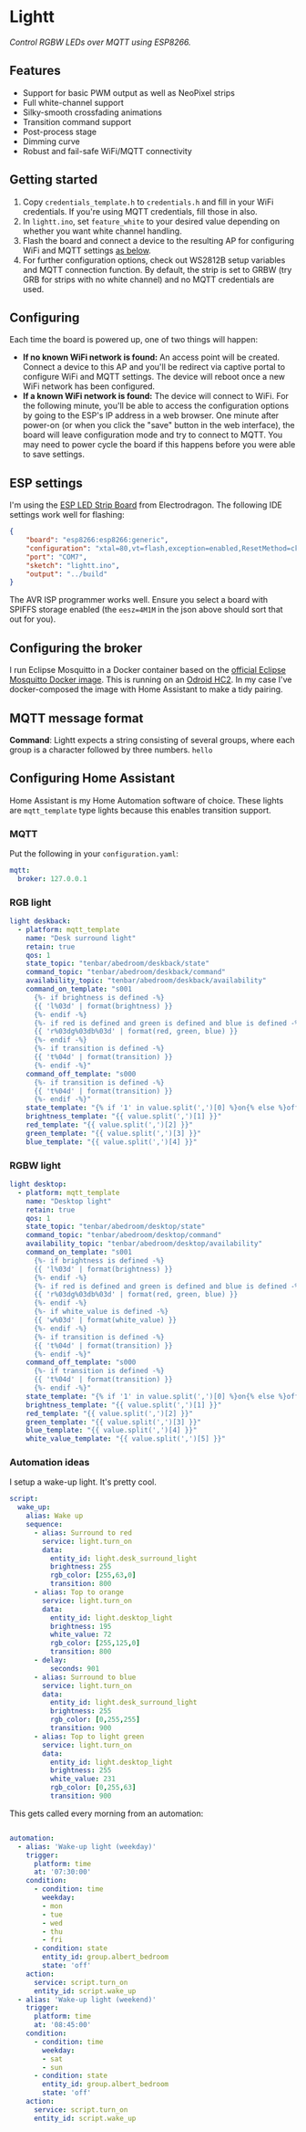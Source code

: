 # Lightt

*Control RGBW LEDs over MQTT using ESP8266.*

## Features

- Support for basic PWM output as well as NeoPixel strips
- Full white-channel support
- Silky-smooth crossfading animations
- Transition command support
- Post-process stage
- Dimming curve
- Robust and fail-safe WiFi/MQTT connectivity

## Getting started

1. Copy `credentials_template.h` to `credentials.h` and fill in your WiFi credentials. If you're using MQTT credentials, fill those in also.
1. In `lightt.ino`, set `feature_white` to your desired value depending on whether you want white channel handling.
1. Flash the board and connect a device to the resulting AP for configuring WiFi and MQTT settings [as below](#configuring).
1. For further configuration options, check out WS2812B setup variables and MQTT connection function. By default, the strip is set to GRBW (try GRB for strips with no white channel) and no MQTT credentials are used.

## Configuring

Each time the board is powered up, one of two things will happen:

- **If no known WiFi network is found:** An access point will be created. Connect a device to this AP and you'll be redirect via captive portal to configure WiFi and MQTT settings. The device will reboot once a new WiFi network has been configured.
- **If a known WiFi network is found:** The device will connect to WiFi. For the following minute, you'll be able to access the configuration options by going to the ESP's IP address in a web browser. One minute after power-on (or when you click the "save" button in the web interface), the board will leave configuration mode and try to connect to MQTT. You may need to power cycle the board if this happens before you were able to save settings.

## ESP settings

I'm using the [ESP LED Strip Board][edragon] from Electrodragon. The following IDE settings work well for flashing:

```json
{
    "board": "esp8266:esp8266:generic",
    "configuration": "xtal=80,vt=flash,exception=enabled,ResetMethod=ck,CrystalFreq=26,FlashFreq=40,FlashMode=qio,eesz=4M1M,led=2,ip=lm2f,dbg=Disabled,lvl=None____,wipe=none,baud=115200",
    "port": "COM7",
    "sketch": "lightt.ino",
    "output": "../build"
}
```

The AVR ISP programmer works well. Ensure you select a board with SPIFFS storage enabled (the `eesz=4M1M` in the json above should sort that out for you).

## Configuring the broker

I run Eclipse Mosquitto in a Docker container based on the [official Eclipse Mosquitto Docker image][mosquittodocker]. This is running on an [Odroid HC2][hc2]. In my case I've docker-composed the image with Home Assistant to make a tidy pairing.

## MQTT message format

**Command**: Lightt expects a string consisting of several groups, where each group is a character followed by three numbers. `hello`

## Configuring Home Assistant

Home Assistant is my Home Automation software of choice. These lights are `mqtt_template` type lights because this enables transition support.

### MQTT

Put the following in your `configuration.yaml`:

```yaml
mqtt:
  broker: 127.0.0.1
```

### RGB light
```yaml
light deskback:
  - platform: mqtt_template
    name: "Desk surround light"
    retain: true
    qos: 1
    state_topic: "tenbar/abedroom/deskback/state"
    command_topic: "tenbar/abedroom/deskback/command"
    availability_topic: "tenbar/abedroom/deskback/availability"
    command_on_template: "s001
      {%- if brightness is defined -%}
      {{ 'l%03d' | format(brightness) }}
      {%- endif -%}
      {%- if red is defined and green is defined and blue is defined -%}
      {{ 'r%03dg%03db%03d' | format(red, green, blue) }}
      {%- endif -%}
      {%- if transition is defined -%}
      {{ 't%04d' | format(transition) }}
      {%- endif -%}"
    command_off_template: "s000
      {%- if transition is defined -%}
      {{ 't%04d' | format(transition) }}
      {%- endif -%}"
    state_template: "{% if '1' in value.split(',')[0] %}on{% else %}off{% endif %}"
    brightness_template: "{{ value.split(',')[1] }}"
    red_template: "{{ value.split(',')[2] }}"
    green_template: "{{ value.split(',')[3] }}"
    blue_template: "{{ value.split(',')[4] }}"
```

### RGBW light
```yaml
light desktop:
  - platform: mqtt_template
    name: "Desktop light"
    retain: true
    qos: 1
    state_topic: "tenbar/abedroom/desktop/state"
    command_topic: "tenbar/abedroom/desktop/command"
    availability_topic: "tenbar/abedroom/desktop/availability"
    command_on_template: "s001
      {%- if brightness is defined -%}
      {{ 'l%03d' | format(brightness) }}
      {%- endif -%}
      {%- if red is defined and green is defined and blue is defined -%}
      {{ 'r%03dg%03db%03d' | format(red, green, blue) }}
      {%- endif -%}
      {%- if white_value is defined -%}
      {{ 'w%03d' | format(white_value) }}
      {%- endif -%}
      {%- if transition is defined -%}
      {{ 't%04d' | format(transition) }}
      {%- endif -%}"
    command_off_template: "s000
      {%- if transition is defined -%}
      {{ 't%04d' | format(transition) }}
      {%- endif -%}"
    state_template: "{% if '1' in value.split(',')[0] %}on{% else %}off{% endif %}"
    brightness_template: "{{ value.split(',')[1] }}"
    red_template: "{{ value.split(',')[2] }}"
    green_template: "{{ value.split(',')[3] }}"
    blue_template: "{{ value.split(',')[4] }}"
    white_value_template: "{{ value.split(',')[5] }}"
```

### Automation ideas

I setup a wake-up light. It's pretty cool.

```yaml
script:
  wake_up:
    alias: Wake up
    sequence:
      - alias: Surround to red
        service: light.turn_on
        data:
          entity_id: light.desk_surround_light
          brightness: 255
          rgb_color: [255,63,0]
          transition: 800
      - alias: Top to orange
        service: light.turn_on
        data:
          entity_id: light.desktop_light
          brightness: 195
          white_value: 72
          rgb_color: [255,125,0]
          transition: 800
      - delay:
          seconds: 901
      - alias: Surround to blue
        service: light.turn_on
        data:
          entity_id: light.desk_surround_light
          brightness: 255
          rgb_color: [0,255,255]
          transition: 900
      - alias: Top to light green
        service: light.turn_on
        data:
          entity_id: light.desktop_light
          brightness: 255
          white_value: 231
          rgb_color: [0,255,63]
          transition: 900
```

This gets called every morning from an automation:

```yaml

automation: 
  - alias: 'Wake-up light (weekday)'
    trigger:
      platform: time
      at: '07:30:00'
    condition:
      - condition: time
        weekday:
        - mon
        - tue
        - wed
        - thu
        - fri
      - condition: state
        entity_id: group.albert_bedroom
        state: 'off'
    action:
      service: script.turn_on
      entity_id: script.wake_up
  - alias: 'Wake-up light (weekend)'
    trigger:
      platform: time
      at: '08:45:00'
    condition:
      - condition: time
        weekday:
        - sat
        - sun
      - condition: state
        entity_id: group.albert_bedroom
        state: 'off'
    action:
      service: script.turn_on
      entity_id: script.wake_up
```

[edragon]: http://www.electrodragon.com/product/esp-led-strip-board/
[mosquittodocker]: https://hub.docker.com/_/eclipse-mosquitto
[hc2]: https://www.hardkernel.com/shop/odroid-hc2-home-cloud-two/
